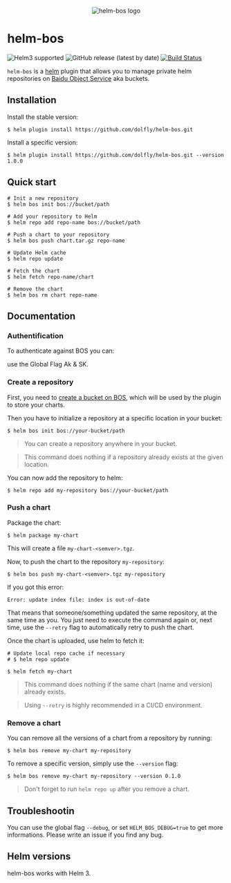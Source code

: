 <p align="center">
	<img src="https://raw.githubusercontent.com/hayorov/helm-bos/master/assets/helm-bos-logo.png" alt="helm-bos logo"/>
</p>

# helm-bos
![Helm3 supported](https://img.shields.io/badge/Helm%203-supported-green)
![GitHub release (latest by date)](https://img.shields.io/github/v/release/dolfly/helm-bos)
[![Build Status](https://travis-ci.org/dolfly/helm-bos.svg?branch=master)](https://travis-ci.org/dolfly/helm-bos)


`helm-bos` is a [helm](https://github.com/kubernetes/helm) plugin that allows you to manage private helm repositories on [Baidu Object Service](https://cloud.baidu.com/doc/BOS/index.html) aka buckets.

## Installation

Install the stable version:

```shell
$ helm plugin install https://github.com/dolfly/helm-bos.git
```

Install a specific version:
```shell
$ helm plugin install https://github.com/dolfly/helm-bos.git --version 1.0.0
```

## Quick start

```shell
# Init a new repository
$ helm bos init bos://bucket/path

# Add your repository to Helm
$ helm repo add repo-name bos://bucket/path

# Push a chart to your repository
$ helm bos push chart.tar.gz repo-name

# Update Helm cache
$ helm repo update

# Fetch the chart
$ helm fetch repo-name/chart

# Remove the chart
$ helm bos rm chart repo-name
```

## Documentation

### Authentification

To authenticate against BOS you can:

use the Global Flag Ak & SK.


### Create a repository

First, you need to [create a bucket on BOS](https://cloud.baidu.com/doc/BOS/s/7k6kqojlr), which will be used by the plugin to store your charts.

Then you have to initialize a repository at a specific location in your bucket:

```shell
$ helm bos init bos://your-bucket/path
```

>   You can create a repository anywhere in your bucket.

>   This command does nothing if a repository already exists at the given location.

You can now add the repository to helm:
```shell
$ helm repo add my-repository bos://your-bucket/path
```

### Push a chart

Package the chart:
```shell
$ helm package my-chart
```
This will create a file `my-chart-<semver>.tgz`.

Now, to push the chart to the repository `my-repository`:

```shell
$ helm bos push my-chart-<semver>.tgz my-repository
```

If you got this error:
```shell
Error: update index file: index is out-of-date
```

That means that someone/something updated the same repository, at the same time as you. You just need to execute the command again or, next time, use the `--retry` flag to automatically retry to push the chart.

Once the chart is uploaded, use helm to fetch it:

```shell
# Update local repo cache if necessary
# $ helm repo update

$ helm fetch my-chart
```

>   This command does nothing if the same chart (name and version) already exists.

>   Using `--retry` is highly recommended in a CI/CD environment.

### Remove a chart

You can remove all the versions of a chart from a repository by running:

```shell
$ helm bos remove my-chart my-repository
```

To remove a specific version, simply use the `--version` flag:

```shell
$ helm bos remove my-chart my-repository --version 0.1.0
```

>   Don't forget to run `helm repo up` after you remove a chart.

## Troubleshootin

You can use the global flag `--debug`, or set `HELM_BOS_DEBUG=true` to get more informations. Please write an issue if you find any bug.

## Helm versions

helm-bos works with Helm 3.